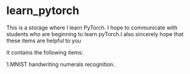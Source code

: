 # learn_pytorch
This is a storage where I learn PyTorch. I hope to communicate with students who are beginning to learn pyTorch.I also sincerely hope that these items are helpful to you

It contains the following items:

1.MNIST handwriting numerals recognition.
